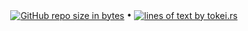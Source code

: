 <p align="center">
  <a href="#"><img src="https://img.shields.io/github/repo-size/andry81-stats/gh-action--git-checkout--gh-stats?logo=github" valign="middle" alt="GitHub repo size in bytes" /></a>
• <a href="https://github.com/XAMPPRocky/tokei"><img src="https://tokei.rs/b1/github/andry81-stats/gh-action--git-checkout--gh-stats?category=lines" valign="middle" alt="lines of text by tokei.rs" /></a>
